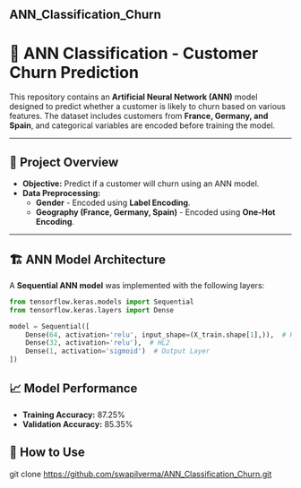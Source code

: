 ## ANN_Classification_Churn

# 🧠 ANN Classification - Customer Churn Prediction  

This repository contains an **Artificial Neural Network (ANN)** model designed to predict whether a customer is likely to churn based on various features. The dataset includes customers from **France, Germany, and Spain**, and categorical variables are encoded before training the model.  

---

## 📂 Project Overview  

- **Objective:** Predict if a customer will churn using an ANN model.  
- **Data Preprocessing:**  
  - **Gender** - Encoded using **Label Encoding**.  
  - **Geography (France, Germany, Spain)** - Encoded using **One-Hot Encoding**.  

---

## 🏗️ ANN Model Architecture  

A **Sequential ANN model** was implemented with the following layers:  

```python
from tensorflow.keras.models import Sequential
from tensorflow.keras.layers import Dense

model = Sequential([
    Dense(64, activation='relu', input_shape=(X_train.shape[1],)),  # HL1 Connected with Input Layer
    Dense(32, activation='relu'),  # HL2
    Dense(1, activation='sigmoid')  # Output Layer
])
```

## 📈 Model Performance
- **Training Accuracy:** 87.25%
- **Validation Accuracy:** 85.35%

## 🚀 How to Use

git clone https://github.com/swapilverma/ANN_Classification_Churn.git






